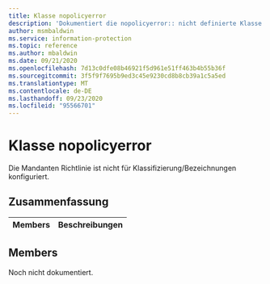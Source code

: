 ```yaml
---
title: Klasse nopolicyerror
description: 'Dokumentiert die nopolicyerror:: nicht definierte Klasse des Microsoft Information Protection (MIP) SDK.'
author: msmbaldwin
ms.service: information-protection
ms.topic: reference
ms.author: mbaldwin
ms.date: 09/21/2020
ms.openlocfilehash: 7d13c0dfe08b46921f5d961e51ff463b4b55b36f
ms.sourcegitcommit: 3f5f9f7695b9ed3c45e9230cd8b8cb39a1c5a5ed
ms.translationtype: MT
ms.contentlocale: de-DE
ms.lasthandoff: 09/23/2020
ms.locfileid: "95566701"
---
```

# <a name="class-nopolicyerror"></a>Klasse nopolicyerror 
Die Mandanten Richtlinie ist nicht für Klassifizierung/Bezeichnungen konfiguriert.
  
## <a name="summary"></a>Zusammenfassung
 Members                        | Beschreibungen                                
--------------------------------|---------------------------------------------
  
## <a name="members"></a>Members
Noch nicht dokumentiert.
